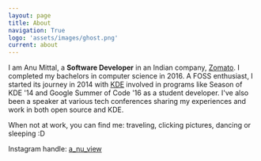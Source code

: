 ```yaml
---
layout: page
title: About
navigation: True
logo: 'assets/images/ghost.png'
current: about
---
```


I am Anu Mittal, a **Software Developer** in an Indian company, [Zomato](https://www.zomato.com/ncr). I completed my bachelors in computer science in 2016. A FOSS enthusiast, I started its journey in 2014 with [KDE](https://www.kde.org/) involved in programs like Season of KDE '14 and Google Summer of Code '16 as a student developer.
I've also been a speaker at various tech conferences sharing my experiences and work in both open source and KDE.

When not at work, you can find me: traveling, clicking pictures, dancing or sleeping :D

Instagram handle: [a_nu_view](https://www.instagram.com/a_nu_view/)
